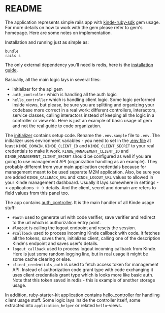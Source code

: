 # README

The application represents simple rails app with [kinde-ruby-sdk](https://github.com/kinde-oss/kinde-ruby-sdk) gem usage.
For more details on how to work with the gem please refer to gem's homepage.
Here are some notes on implementation.

Installation and running just as simple as:
```
bundle
rails s
```
The only external dependency you'll need is redis, here is the [installation guide](https://redis.io/docs/getting-started/installation/install-redis-on-linux/).

Basically, all the main logic lays in several files:
- initializer for the api gem 
- `auth_controller` which is handling all the auth logic
- `hello_controller` which is handling client logic.
Some logic performed inside views, but please, be sure you are splitting and organizing your codebase more correct in a 
real work: different controllers, interactors, service classes, calling interactors instead of keeping all the logic in a controller or view etc.
Here is just an example of basic usage of gem and not the real guide to code organization.

The [initializer](https://github.com/kinde-starter-kits/ruby-starter-kit/blob/main/config/initializers/kinde_api.rb)
contains setup code. Rename the `.env.sample` file to `.env`. The initializer uses environment variables - you need to set in the
[.env file](https://github.com/kinde-starter-kits/ruby-starter-kit/blob/main/.env)
at least `KINDE_DOMAIN`, `KINDE_CLIENT_ID` and `KINDE_CLIENT_SECRET` to your real credentials to make it work.
`KINDE_MANAGEMENT_CLIENT_ID` and `KINDE_MANAGEMENT_CLIENT_SECRET` should be configured as well if you are going to use 
management API (organization handling as an example). They probably different from your main application credentials 
because for management meant to be used separate M2M application.
Also, be sure you are added `KINDE_CALLBACK_URL` and `KINDE_LOGOUT_URL` values to allowed in your Kinde management dashboard.
Usually it lays somewhere in settings -> applications -> <your application> -> details. And the client, secret and domain are refers to
field values from this panel too.

The app contains [auth_controller](https://github.com/kinde-starter-kits/ruby-starter-kit/blob/main/app/controllers/auth_controller.rb).
It is the main handler of all Kinde usage stuff:
- `#auth` used to generate url with code verifier, save verifier and redirect to the url which is authorization entry point.
- `#logout` is calling the logout endpoint and resets the session. 
- `#callback` used to process incoming Kinde callback with code. It fetches all the tokens, saves them, initializes client, 
calling one of the description Kinde's endpoint and saves user's details.
- `logout_callback` used to process logout incoming callback from Kinde. Here is just some random logging line, but in real
usage it might be some cache clearing or else.
- `client_credentials_auth` is used to fetch access token for management API. Instead of authorization code grant type with 
code exchanging it uses client credentials grant type which is looks more like basic auth. 
Note that this token saved in redis - this is example of another storage usage.

In addition, ruby-starter-kit application contains [hello_controller](https://github.com/kinde-starter-kits/ruby-starter-kit/blob/main/app/controllers/hello_controller.rb)
for handling client usage stuff. Some logic lays inside the controller itself, some extracted into `application_helper` or related `hello`-views.
